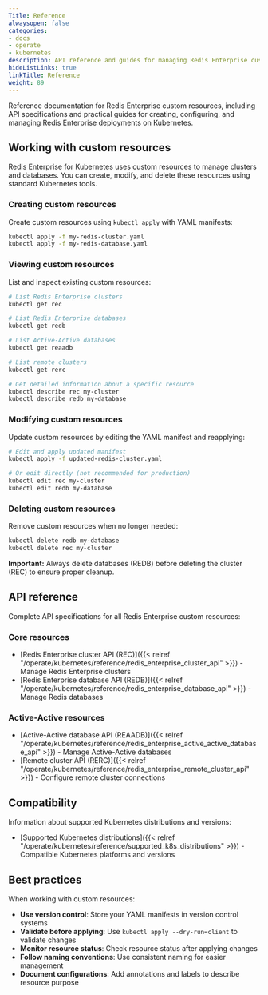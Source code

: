 ```yaml
---
Title: Reference
alwaysopen: false
categories:
- docs
- operate
- kubernetes
description: API reference and guides for managing Redis Enterprise custom resources on Kubernetes.
hideListLinks: true
linkTitle: Reference
weight: 89
---
```


Reference documentation for Redis Enterprise custom resources, including API specifications and practical guides for creating, configuring, and managing Redis Enterprise deployments on Kubernetes.

## Working with custom resources

Redis Enterprise for Kubernetes uses custom resources to manage clusters and databases. You can create, modify, and delete these resources using standard Kubernetes tools.

### Creating custom resources

Create custom resources using `kubectl apply` with YAML manifests:

```bash
kubectl apply -f my-redis-cluster.yaml
kubectl apply -f my-redis-database.yaml
```

### Viewing custom resources

List and inspect existing custom resources:

```bash
# List Redis Enterprise clusters
kubectl get rec

# List Redis Enterprise databases
kubectl get redb

# List Active-Active databases
kubectl get reaadb

# List remote clusters
kubectl get rerc

# Get detailed information about a specific resource
kubectl describe rec my-cluster
kubectl describe redb my-database
```

### Modifying custom resources

Update custom resources by editing the YAML manifest and reapplying:

```bash
# Edit and apply updated manifest
kubectl apply -f updated-redis-cluster.yaml

# Or edit directly (not recommended for production)
kubectl edit rec my-cluster
kubectl edit redb my-database
```

### Deleting custom resources

Remove custom resources when no longer needed:

```bash
kubectl delete redb my-database
kubectl delete rec my-cluster
```

**Important:** Always delete databases (REDB) before deleting the cluster (REC) to ensure proper cleanup.

## API reference

Complete API specifications for all Redis Enterprise custom resources:

### Core resources

- [Redis Enterprise cluster API (REC)]({{< relref "/operate/kubernetes/reference/redis_enterprise_cluster_api" >}}) - Manage Redis Enterprise clusters
- [Redis Enterprise database API (REDB)]({{< relref "/operate/kubernetes/reference/redis_enterprise_database_api" >}}) - Manage Redis databases

### Active-Active resources

- [Active-Active database API (REAADB)]({{< relref "/operate/kubernetes/reference/redis_enterprise_active_active_database_api" >}}) - Manage Active-Active databases
- [Remote cluster API (RERC)]({{< relref "/operate/kubernetes/reference/redis_enterprise_remote_cluster_api" >}}) - Configure remote cluster connections

## Compatibility

Information about supported Kubernetes distributions and versions:

- [Supported Kubernetes distributions]({{< relref "/operate/kubernetes/reference/supported_k8s_distributions" >}}) - Compatible Kubernetes platforms and versions

## Best practices

When working with custom resources:

- **Use version control**: Store your YAML manifests in version control systems
- **Validate before applying**: Use `kubectl apply --dry-run=client` to validate changes
- **Monitor resource status**: Check resource status after applying changes
- **Follow naming conventions**: Use consistent naming for easier management
- **Document configurations**: Add annotations and labels to describe resource purpose